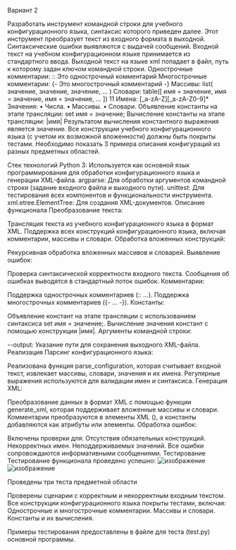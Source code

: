 Вариант 2

Разработать инструмент командной строки для учебного конфигурационного
языка, синтаксис которого приведен далее. Этот инструмент преобразует текст из
входного формата в выходной. Синтаксические ошибки выявляются с выдачей
сообщений.
Входной текст на учебном конфигурационном языке принимается из
стандартного ввода. Выходной текст на языке xml попадает в файл, путь к
которому задан ключом командной строки.
Однострочные комментарии:
:: Это однострочный комментарий
Многострочные комментарии:
{-
Это многострочный
комментарий
-}
Массивы:
list( значение, значение, значение, ... )
Словари:
table([
 имя = значение,
 имя = значение,
 имя = значение,
 ...
])
11
Имена:
[_a-zA-Z][_a-zA-Z0-9]*
Значения:
• Числа.
• Массивы.
• Словари.
Объявление константы на этапе трансляции:
set имя = значение;
Вычисление константы на этапе трансляции:
|имя|
Результатом вычисления константного выражения является значение.
Все конструкции учебного конфигурационного языка (с учетом их
возможной вложенности) должны быть покрыты тестами. Необходимо показать 3
примера описания конфигураций из разных предметных областей.


Стек технологий
Python 3: Используется как основной язык программирования для обработки конфигурационного языка и генерации XML-файла.
argparse: Для обработки аргументов командной строки (задание входного файла и выходного пути).
unittest: Для тестирования всех компонентов и функциональности инструмента.
xml.etree.ElementTree: Для создания XML-документов.
Описание функционала
Преобразование текста:

Трансляция текста из учебного конфигурационного языка в формат XML.
Поддержка всех конструкций конфигурационного языка, включая комментарии, массивы и словари.
Обработка вложенных конструкций:

Рекурсивная обработка вложенных массивов и словарей.
Выявление ошибок:

Проверка синтаксической корректности входного текста.
Сообщения об ошибках выводятся в стандартный поток ошибок.
Комментарии:

Поддержка однострочных комментариев (:: ...).
Поддержка многострочных комментариев ({- ... -}).
Константы:

Объявление констант на этапе трансляции с использованием синтаксиса set имя = значение;.
Вычисление значения констант с помощью конструкции |имя|.
Аргументы командной строки:

--output: Указание пути для сохранения выходного XML-файла.
Реализация
Парсинг конфигурационного языка:

Реализована функция parse_configuration, которая считывает входной текст, извлекает массивы, словари, значения и их имена.
Регулярные выражения используются для валидации имен и синтаксиса.
Генерация XML:

Преобразование данных в формат XML с помощью функции generate_xml, которая поддерживает вложенные массивы и словари.
Комментарии преобразуются в элементы XML (<comment>), а константы добавляются как атрибуты или элементы.
Обработка ошибок:

Включены проверки для:
Отсутствия обязательных конструкций.
Некорректных имен.
Неподдерживаемых значений.
Все ошибки сопровождаются информативными сообщениями.
Тестирование
Тестирование функционала проведено успешно:
![изображение](https://github.com/user-attachments/assets/f97c96f1-a725-4b61-9a47-f7cb988fc7ba)
![изображение](https://github.com/user-attachments/assets/803e1690-987e-4f4c-928f-285d0111d8b8)

Проведены три теста предметной области

Проверены сценарии с корректным и некорректным входным текстом.
Все конструкции конфигурационного языка покрыты тестами, включая:
Однострочные и многострочные комментарии.
Массивы и словари.
Константы и их вычисления.

Примеры тестирования предоставлены в файле для теста (test.py) основной программы.




